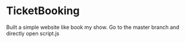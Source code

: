 # TicketBooking

Built a simple website like book my show.
Go to the master branch and directly open script.js
